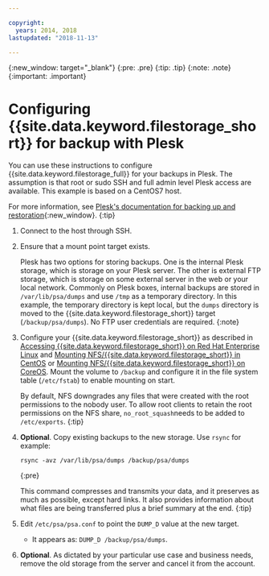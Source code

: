 ```yaml
---

copyright:
  years: 2014, 2018
lastupdated: "2018-11-13"

---
```

{:new_window: target="_blank"}
{:pre: .pre}
{:tip: .tip}
{:note: .note}
{:important: .important}

# Configuring {{site.data.keyword.filestorage_short}} for backup with Plesk

You can use these instructions to configure {{site.data.keyword.filestorage_full}} for your backups in Plesk. The assumption is that root or sudo SSH and full admin level Plesk access are available. This example is based on a CentOS7 host.

For more information, see [Plesk's documentation for backing up and restoration](https://docs.plesk.com/en-US/12.5/administrator-guide/backing-up-and-restoration.59256/){:new_window}.
{:tip}

1. Connect to the host through SSH.
2. Ensure that a mount point target exists. <br />

   Plesk has two options for storing backups. One is the internal Plesk storage, which is storage on your Plesk server. The other is external FTP storage, which is storage on some external server in the web or your local network. Commonly on Plesk boxes, internal backups are stored in `/var/lib/psa/dumps` and use `/tmp` as a temporary directory. In this example, the temporary directory is kept local, but the `dumps` directory is moved to the {{site.data.keyword.filestorage_short}} target (`/backup/psa/dumps`). No FTP user credentials are required.
   {:note}
3. Configure your {{site.data.keyword.filestorage_short}} as described in [Accessing {{site.data.keyword.filestorage_short}} on Red Hat Enterprise Linux](accessing-file-storage-linux.html) and [Mounting NFS/{{site.data.keyword.filestorage_short}} in CentOS](mounting-nsf-file-storage.html) or [Mounting NFS/{{site.data.keyword.filestorage_short}} on CoreOS](mounting-storage-coreos.html). Mount the volume to `/backup` and configure it in the file system table (`/etc/fstab`) to enable mounting on start. <br />

   By default, NFS downgrades any files that were created with the root permissions to the nobody user. To allow root clients to retain the root permissions on the NFS share, `no_root_squash`needs to be added to `/etc/exports`.
   {:tip}
4. **Optional**. Copy existing backups to the new storage. Use `rsync` for example:
   ```
   rsync -avz /var/lib/psa/dumps /backup/psa/dumps
   ```
   {:pre}

   This command compresses and transmits your data, and it preserves as much as possible, except hard links. It also provides information about what files are being transferred plus a brief summary at the end.
   {:tip}
5. Edit `/etc/psa/psa.conf` to point the `DUMP_D` value at the new target.
    - It appears as: `DUMP_D /backup/psa/dumps`.
6. **Optional**. As dictated by your particular use case and business needs, remove the old storage from the server and cancel it from the account.
